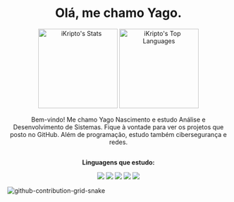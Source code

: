 <h1 align="center">Olá, me chamo Yago.</h1>

<p align="center">
  <img src="https://github-readme-stats.vercel.app/api?username=iKripto&theme=midnight-purple&show_icons=true&hide_border=true&count_private=true" alt="iKripto's Stats" height="180px">
  <img src="https://github-readme-stats.vercel.app/api/top-langs/?username=iKripto&theme=midnight-purple&show_icons=true&hide_border=true&layout=compact" alt="iKripto's Top Languages" height="180px">
</p>

<p align="center">
  Bem-vindo! Me chamo Yago Nascimento e estudo Análise e Desenvolvimento de Sistemas. 
  Fique à vontade para ver os projetos que posto no GitHub. Além de programação, estudo também 
  cibersegurança e redes.
</p>

<h2></h2>

<p align="center"><b>Linguagens que estudo:</b></p>

<p align="center">
  <img src="https://img.shields.io/badge/-HTML-orange?style=for-the-badge&logo=html5&logoColor=white">
  <img src="https://img.shields.io/badge/-CSS-blue?style=for-the-badge&logo=css3&logoColor=white">
  <img src="https://img.shields.io/badge/-Python-3776AB?style=for-the-badge&logo=python&logoColor=white">
  <img src="https://img.shields.io/badge/-C++-00599C?style=for-the-badge&logo=c%2B%2B&logoColor=white">
  <img src="https://img.shields.io/badge/-Java-red?style=for-the-badge&logo=java&logoColor=white">
</p>

![github-contribution-grid-snake](https://github.com/user-attachments/assets/2571dc5d-0d28-4ab8-a65d-237ee82640c7)
